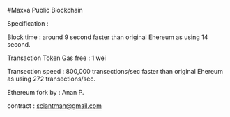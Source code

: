 #Maxxa Public Blockchain

Specification :

Block time : around 9 second faster than original Ehereum as using 14 second.

Transaction Token Gas free : 1 wei

Transection speed : 800,000 transections/sec faster than original Ehereum as using 272 transections/sec.

Ethereum fork by : Anan P.

contract : sciantman@gmail.com
